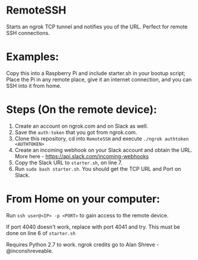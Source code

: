 # RemoteSSH
Starts an ngrok TCP tunnel and notifies you of the URL. Perfect for remote SSH connections.

# Examples:
Copy this into a Raspberry Pi and include starter.sh in your bootup script; Place the Pi in any remote place, give it an internet connection, and you can SSH into it from home.

# Steps (On the remote device):

1) Create an account on ngrok.com and on Slack as well.
2) Save the `auth-token` that you got from ngrok.com.
3) Clone this repository, cd into `RemoteSSH` and execute `./ngrok authtoken <AUTHTOKEN>`
4) Create an incoming webhook on your Slack account and obtain the URL. More here - https://api.slack.com/incoming-webhooks
5) Copy the Slack URL to `starter.sh`, on line 7.
6) Run `sudo bash starter.sh`. You should get the TCP URL and Port on Slack.

# From Home on your computer:

Run `ssh user@<IP> -p <PORT>` to gain access to the remote device.



If port 4040 doesn't work, replace with port 4041 and try. This must be done on line 6 of `starter.sh`

Requires Python 2.7 to work. 
ngrok credits go to Alan Shreve - @inconshreveable.
